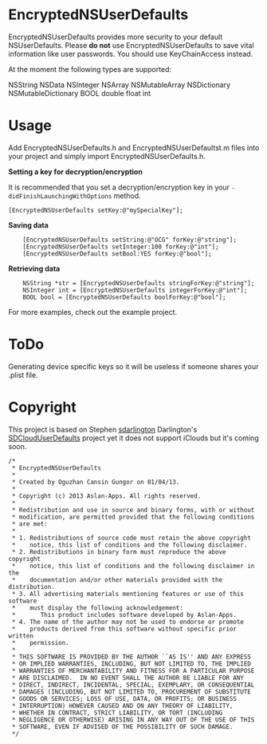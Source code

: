 EncryptedNSUserDefaults
=======================

EncryptedNSUserDefaults provides more security to your default NSUserDefaults. Please **do not** use EncryptedNSUserDefaults to save vital information like user passwords. You should use KeyChainAccess instead.

At the moment the following types are supported:

NSString 
NSData
NSInteger
NSArray
NSMutableArray
NSDictionary
NSMutableDictionary
BOOL
double
float
int


Usage
=======================
Add  EncryptedNSUserDefaults.h and  EncryptedNSUserDefaultst.m files into your project and simply import EncryptedNSUserDefaults.h.

**Setting a key for decryption/encryption**
 
 It is recommended that you set a decryption/encryption key in your `-didFinishLaunchingWithOptions` method.
 ```
[EncryptedNSUserDefaults setKey:@"mySpecialKey"];
```

**Saving data**
```
    [EncryptedNSUserDefaults setString:@"OCG" forKey:@"string"];
    [EncryptedNSUserDefaults setInteger:100 forKey:@"int"];
    [EncryptedNSUserDefaults setBool:YES forKey:@"bool"];
```
**Retrieving data**
```
	NSString *str = [EncryptedNSUserDefaults stringForKey:@"string"];
    NSInteger int = [EncryptedNSUserDefaults integerForKey:@"int"];
    BOOL bool = [EncryptedNSUserDefaults boolForKey:@"bool"];
```

For more examples, check out the example project.




ToDo
=======================
Generating device specific keys so it will be useless if someone shares your .plist file.


Copyright
=======================
This project is based on Stephen [sdarlington](https://github.com/sdarlington "sdarlington") Darlington's  [SDCloudUserDefaults](https://github.com/sdarlington/SDCloudUserDefaults "SDCloudUserDefaults") project yet it does not support iClouds but it's coming soon. 

```
/*
 * EncryptedNSUserDefaults
 *
 * Created by Oguzhan Cansin Gungor on 01/04/13.
 *
 * Copyright (c) 2013 Aslan-Apps. All rights reserved.
 *
 * Redistribution and use in source and binary forms, with or without
 * modification, are permitted provided that the following conditions
 * are met:
 *
 * 1. Redistributions of source code must retain the above copyright
 *    notice, this list of conditions and the following disclaimer.
 * 2. Redistributions in binary form must reproduce the above copyright
 *    notice, this list of conditions and the following disclaimer in the
 *    documentation and/or other materials provided with the distribution.
 * 3. All advertising materials mentioning features or use of this software
 *    must display the following acknowledgement:
 *       This product includes software developed by Aslan-Apps.
 * 4. The name of the author may not be used to endorse or promote
 *    products derived from this software without specific prior written
 *    permission.
 *
 * THIS SOFTWARE IS PROVIDED BY THE AUTHOR ``AS IS'' AND ANY EXPRESS
 * OR IMPLIED WARRANTIES, INCLUDING, BUT NOT LIMITED TO, THE IMPLIED
 * WARRANTIES OF MERCHANTABILITY AND FITNESS FOR A PARTICULAR PURPOSE
 * ARE DISCLAIMED.  IN NO EVENT SHALL THE AUTHOR BE LIABLE FOR ANY
 * DIRECT, INDIRECT, INCIDENTAL, SPECIAL, EXEMPLARY, OR CONSEQUENTIAL
 * DAMAGES (INCLUDING, BUT NOT LIMITED TO, PROCUREMENT OF SUBSTITUTE
 * GOODS OR SERVICES; LOSS OF USE, DATA, OR PROFITS; OR BUSINESS
 * INTERRUPTION) HOWEVER CAUSED AND ON ANY THEORY OF LIABILITY,
 * WHETHER IN CONTRACT, STRICT LIABILITY, OR TORT (INCLUDING
 * NEGLIGENCE OR OTHERWISE) ARISING IN ANY WAY OUT OF THE USE OF THIS
 * SOFTWARE, EVEN IF ADVISED OF THE POSSIBILITY OF SUCH DAMAGE.
 */

```